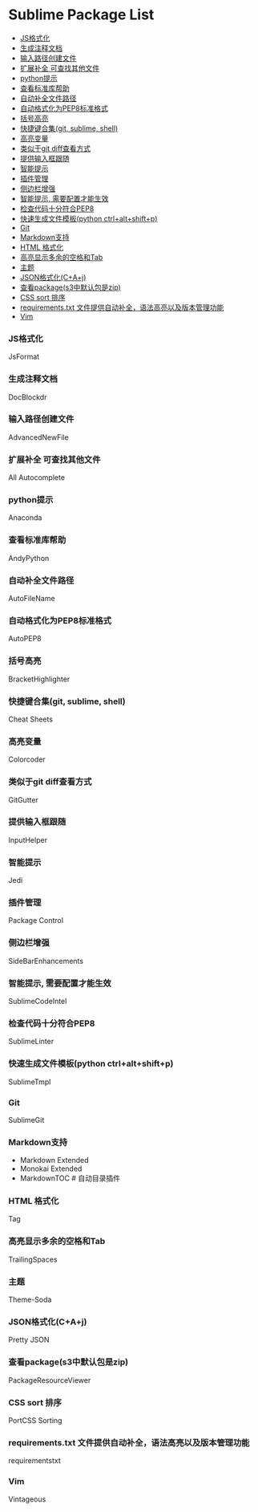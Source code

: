 Sublime Package List
====================

<!-- MarkdownTOC -->

- [JS格式化](#js格式化)
- [生成注释文档](#生成注释文档)
- [输入路径创建文件](#输入路径创建文件)
- [扩展补全 可查找其他文件](#扩展补全-可查找其他文件)
- [python提示](#python提示)
- [查看标准库帮助](#查看标准库帮助)
- [自动补全文件路径](#自动补全文件路径)
- [自动格式化为PEP8标准格式](#自动格式化为pep8标准格式)
- [括号高亮](#括号高亮)
- [快捷键合集\(git,  sublime, shell\)](#快捷键合集git--sublime-shell)
- [高亮变量](#高亮变量)
- [类似于git diff查看方式](#类似于git-diff查看方式)
- [提供输入框跟随](#提供输入框跟随)
- [智能提示](#智能提示)
- [插件管理](#插件管理)
- [侧边栏增强](#侧边栏增强)
- [智能提示, 需要配置才能生效](#智能提示-需要配置才能生效)
- [检查代码十分符合PEP8](#检查代码十分符合pep8)
- [快速生成文件模板\(python ctrl+alt+shift+p\)](#快速生成文件模板python-ctrlaltshiftp)
- [Git](#git)
- [Markdown支持](#markdown支持)
- [HTML 格式化](#html-格式化)
- [高亮显示多余的空格和Tab](#高亮显示多余的空格和tab)
- [主题](#主题)
- [JSON格式化\(C+A+j\)](#json格式化caj)
- [查看package\(s3中默认包是zip\)](#查看packages3中默认包是zip)
- [CSS sort 排序](#css-sort-排序)
- [requirements.txt 文件提供自动补全，语法高亮以及版本管理功能](#requirementstxt-文件提供自动补全，语法高亮以及版本管理功能)
- [Vim](#vim)

<!-- /MarkdownTOC -->


### JS格式化
JsFormat

### 生成注释文档
DocBlockdr

### 输入路径创建文件
AdvancedNewFile

### 扩展补全 可查找其他文件
All Autocomplete

### python提示
Anaconda

### 查看标准库帮助
AndyPython

### 自动补全文件路径
AutoFileName

### 自动格式化为PEP8标准格式
AutoPEP8

### 括号高亮
BracketHighlighter

### 快捷键合集(git,  sublime, shell)
Cheat Sheets

### 高亮变量
Colorcoder

### 类似于git diff查看方式
GitGutter

### 提供输入框跟随
InputHelper

### 智能提示
Jedi

### 插件管理
Package Control

### 侧边栏增强
SideBarEnhancements

### 智能提示, 需要配置才能生效
SublimeCodeIntel

### 检查代码十分符合PEP8
SublimeLinter

### 快速生成文件模板(python ctrl+alt+shift+p)
SublimeTmpl

### Git
SublimeGit

### Markdown支持
- Markdown Extended
- Monokai Extended
- MarkdownTOC # 自动目录插件

### HTML 格式化
Tag

### 高亮显示多余的空格和Tab
TrailingSpaces

### 主题
Theme-Soda

### JSON格式化(C+A+j)
Pretty JSON

### 查看package(s3中默认包是zip)
PackageResourceViewer

### CSS sort 排序
PortCSS Sorting

### requirements.txt 文件提供自动补全，语法高亮以及版本管理功能
requirementstxt

### Vim
Vintageous

